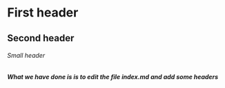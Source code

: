 # First header
## Second header
###### Small header
##### What we have done is is to edit the file index.md and add some headers
